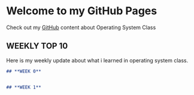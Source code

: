 # Welcome to my GitHub Pages

Check out my [GitHub](https://github.com/kukuhhafiyyan/os202) content about Operating System Class

## WEEKLY TOP 10

Here is my weekly update about what i learned in operating system class.

```markdown
## **WEEK 0**


## **WEEK 1**

```




